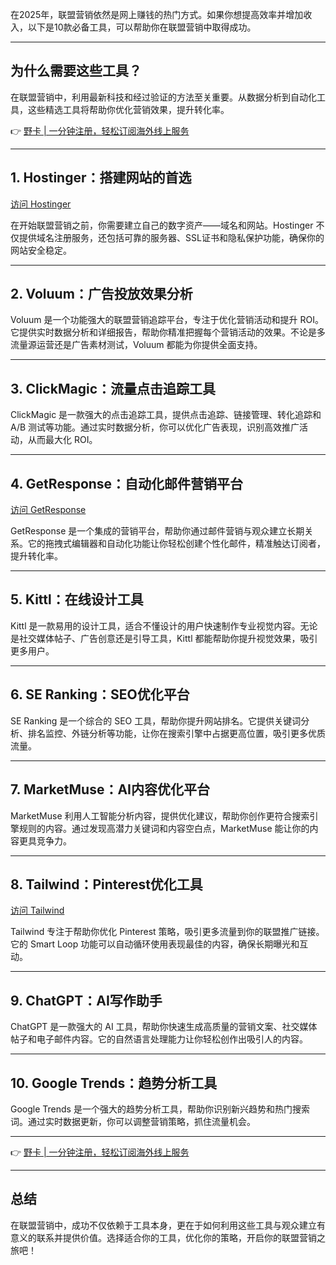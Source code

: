 在2025年，联盟营销依然是网上赚钱的热门方式。如果你想提高效率并增加收入，以下是10款必备工具，可以帮助你在联盟营销中取得成功。

---

## 为什么需要这些工具？

在联盟营销中，利用最新科技和经过验证的方法至关重要。从数据分析到自动化工具，这些精选工具将帮助你优化营销效果，提升转化率。

👉 [野卡 | 一分钟注册，轻松订阅海外线上服务](https://bit.ly/bewildcard)

---

## 1. Hostinger：搭建网站的首选

[访问 Hostinger](https://bit.ly/3BysRqP)

在开始联盟营销之前，你需要建立自己的数字资产——域名和网站。Hostinger 不仅提供域名注册服务，还包括可靠的服务器、SSL证书和隐私保护功能，确保你的网站安全稳定。

---

## 2. Voluum：广告投放效果分析

Voluum 是一个功能强大的联盟营销追踪平台，专注于优化营销活动和提升 ROI。它提供实时数据分析和详细报告，帮助你精准把握每个营销活动的效果。不论是多流量源运营还是广告素材测试，Voluum 都能为你提供全面支持。

---

## 3. ClickMagic：流量点击追踪工具

ClickMagic 是一款强大的点击追踪工具，提供点击追踪、链接管理、转化追踪和 A/B 测试等功能。通过实时数据分析，你可以优化广告表现，识别高效推广活动，从而最大化 ROI。

---

## 4. GetResponse：自动化邮件营销平台

[访问 GetResponse](https://bit.ly/3RmFRoG)

GetResponse 是一个集成的营销平台，帮助你通过邮件营销与观众建立长期关系。它的拖拽式编辑器和自动化功能让你轻松创建个性化邮件，精准触达订阅者，提升转化率。

---

## 5. Kittl：在线设计工具

Kittl 是一款易用的设计工具，适合不懂设计的用户快速制作专业视觉内容。无论是社交媒体帖子、广告创意还是引导工具，Kittl 都能帮助你提升视觉效果，吸引更多用户。

---

## 6. SE Ranking：SEO优化平台

SE Ranking 是一个综合的 SEO 工具，帮助你提升网站排名。它提供关键词分析、排名监控、外链分析等功能，让你在搜索引擎中占据更高位置，吸引更多优质流量。

---

## 7. MarketMuse：AI内容优化平台

MarketMuse 利用人工智能分析内容，提供优化建议，帮助你创作更符合搜索引擎规则的内容。通过发现高潜力关键词和内容空白点，MarketMuse 能让你的内容更具竞争力。

---

## 8. Tailwind：Pinterest优化工具

[访问 Tailwind](https://bit.ly/44zNA89)

Tailwind 专注于帮助你优化 Pinterest 策略，吸引更多流量到你的联盟推广链接。它的 Smart Loop 功能可以自动循环使用表现最佳的内容，确保长期曝光和互动。

---

## 9. ChatGPT：AI写作助手

ChatGPT 是一款强大的 AI 工具，帮助你快速生成高质量的营销文案、社交媒体帖子和电子邮件内容。它的自然语言处理能力让你轻松创作出吸引人的内容。

---

## 10. Google Trends：趋势分析工具

Google Trends 是一个强大的趋势分析工具，帮助你识别新兴趋势和热门搜索词。通过实时数据更新，你可以调整营销策略，抓住流量机会。

---

👉 [野卡 | 一分钟注册，轻松订阅海外线上服务](https://bit.ly/bewildcard)

---

## 总结

在联盟营销中，成功不仅依赖于工具本身，更在于如何利用这些工具与观众建立有意义的联系并提供价值。选择适合你的工具，优化你的策略，开启你的联盟营销之旅吧！